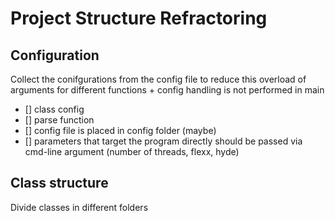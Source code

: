 # Project Structure Refractoring

## Configuration
Collect the conifgurations from the config file to reduce this overload of arguments for different functions + config handling is not performed in main
- [] class config
- [] parse function
- [] config file is placed in config folder (maybe)
- [] parameters that target the program directly should be passed via cmd-line argument (number of threads, flexx, hyde)

## Class structure 
Divide classes in different folders

